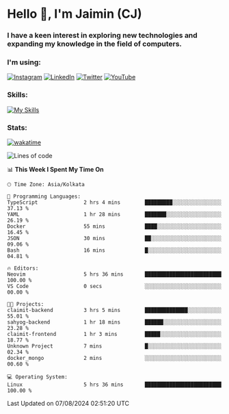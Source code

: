 <h1>Hello 👋, I'm Jaimin (CJ)</h1>
<h3>I have a keen interest in exploring new technologies and expanding my knowledge in the field of computers.</h3>

<h3 align="left"> I'm using: </h3>

[![Instagram](https://img.shields.io/badge/Instagram-%23E4405F.svg?style=for-the-badge&logo=Instagram&logoColor=white)](https://instagram.com/jaimin_chovatia) [![LinkedIn](https://img.shields.io/badge/linkedin-%230077B5.svg?style=for-the-badge&logo=linkedin&logoColor=white)](https://www.linkedin.com/in/jaimin-chovatia-691b8b29a) [![Twitter](https://img.shields.io/badge/Twitter-%231DA1F2.svg?style=for-the-badge&logo=Twitter&logoColor=white)](https://twitter.com/jaimin_chovatia) [![YouTube](https://img.shields.io/badge/YouTube-%23FF0000.svg?style=for-the-badge&logo=YouTube&logoColor=white)](https://youtube.com/@cjcreations5172) 

**<h3 align="left">Skills:</h3>**

[![My Skills](https://skillicons.dev/icons?i=ts,js,java,py,react,nextjs,nodejs,postgres,mongodb,git)](https://skillicons.dev)

<!---
 **<h3 align="left">🏆 Achievements:</h3>**
 [![An image of @jaimin25's Holopin badges, which is a link to view their full Holopin profile](https://holopin.me/jaimin25)](https://holopin.io/@jaimin25)
-->

**<h3 align="left">Stats:</h3>**

[![wakatime](https://wakatime.com/badge/user/b2a7cf30-099b-4a62-be11-c3b7dc700323.svg)](https://wakatime.com/@b2a7cf30-099b-4a62-be11-c3b7dc700323)

<!--START_SECTION:waka-->
![Lines of code](https://img.shields.io/badge/From%20Hello%20World%20I%27ve%20Written-927.6%20thousand%20lines%20of%20code-blue)

📊 **This Week I Spent My Time On** 

```text
🕑︎ Time Zone: Asia/Kolkata

💬 Programming Languages: 
TypeScript               2 hrs 4 mins        █████████░░░░░░░░░░░░░░░░   37.13 % 
YAML                     1 hr 28 mins        ███████░░░░░░░░░░░░░░░░░░   26.19 % 
Docker                   55 mins             ████░░░░░░░░░░░░░░░░░░░░░   16.45 % 
JSON                     30 mins             ██░░░░░░░░░░░░░░░░░░░░░░░   09.06 % 
Bash                     16 mins             █░░░░░░░░░░░░░░░░░░░░░░░░   04.81 % 

🔥 Editors: 
Neovim                   5 hrs 36 mins       █████████████████████████   100.00 % 
VS Code                  0 secs              ░░░░░░░░░░░░░░░░░░░░░░░░░   00.00 % 

🐱‍💻 Projects: 
claimit-backend          3 hrs 5 mins        ██████████████░░░░░░░░░░░   55.01 % 
sahyog-backend           1 hr 18 mins        ██████░░░░░░░░░░░░░░░░░░░   23.28 % 
claimit-frontend         1 hr 3 mins         █████░░░░░░░░░░░░░░░░░░░░   18.77 % 
Unknown Project          7 mins              █░░░░░░░░░░░░░░░░░░░░░░░░   02.34 % 
docker_mongo             2 mins              ░░░░░░░░░░░░░░░░░░░░░░░░░   00.60 % 

💻 Operating System: 
Linux                    5 hrs 36 mins       █████████████████████████   100.00 % 
```


 Last Updated on 07/08/2024 02:51:20 UTC
<!--END_SECTION:waka-->
